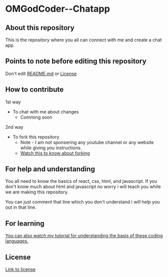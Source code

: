 # OMGodCoder--Chatapp

## About this repository
This is the repository where you all can connect with me and create a chat app.

## Points to note before editing this repository
Don't edit [README.md](https://github.com/AbhigyanRanjan0505/OMGodCoder--Chatapp/blob/main/README.md) or [License](https://github.com/AbhigyanRanjan0505/OMGodCoder--Chatapp/blob/main/LICENSE)

## How to contribute
1st way
  * To chat with me about changes
    * Comming soon

2nd way
  * To fork this repository
      * Note - I am not sponsering any youtube channel or any website while giving you instructions.
      * [Watch this to know about forking](https://www.youtube.com/watch?v=_NrSWLQsDL4)
  

## For help and understanding
You all need to know the basics of react, css, html, and javascript. If you don't know much about html and javascript no worry i will teach you while we are making this repository.

You can just comment that line which you don't understand i will help you out in that line.

## For learning
[You can also watch my tutorial for understanding the basis of these coding languages.](https://www.youtube.com/channel/UC0liYo_kvDqlb6RvEAS2zww)

## License
[Link to license](https://github.com/AbhigyanRanjan0505/OMGodCoder--Chatapp/blob/main/LICENSE)
